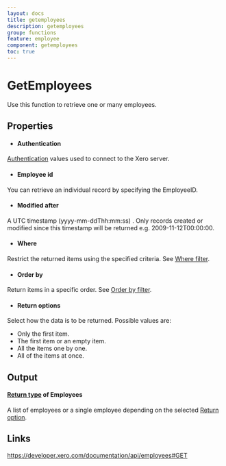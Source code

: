 ```yaml
---
layout: docs
title: getemployees
description: getemployees
group: functions
feature: employee
component: getemployees
toc: true
---
```

GetEmployees
============

Use this function to retrieve one or many employees.

Properties
----------

- #### Authentication
[Authentication](../../../Common/Authentication/Index.md) values used to connect to the Xero server.
- #### Employee id
You can retrieve an individual record by specifying the EmployeeID.
- #### Modified after
A UTC timestamp (yyyy-mm-ddThh:mm:ss) . Only records created or modified since this timestamp will be returned e.g. 2009-11-12T00:00:00.
- #### Where
Restrict the returned items using the specified criteria. See [Where filter](../../../Common/Filters/Where/Index.md).
- #### Order by
Return items in a specific order. See [Order by filter](../../../Common/Filters/OrderBy/Index.md).
- #### Return options
Select how the data is to be returned. Possible values are:
  * Only the first item.
  * The first item or an empty item. 
  * All the items one by one.
  * All of the items at once.


Output
-----
#### [Return type](#return-options) of Employees
A list of employees or a single employee depending on the selected [Return option](#return-options).

Links
-----

https://developer.xero.com/documentation/api/employees#GET
